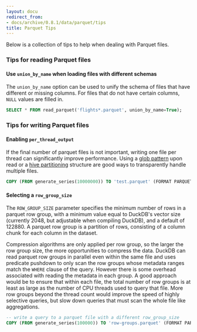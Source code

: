 ```yaml
---
layout: docu
redirect_from:
- docs/archive/0.8.1/data/parquet/tips
title: Parquet Tips
---
```


Below is a collection of tips to help when dealing with Parquet files.

### Tips for reading Parquet files

#### Use `union_by_name` when loading files with different schemas

The `union_by_name` option can be used to unify the schema of files that have different or missing columns. For files that do not have certain columns, `NULL` values are filled in.  

```sql
SELECT * FROM read_parquet('flights*.parquet', union_by_name=True);
```

### Tips for writing Parquet files

#### Enabling `per_thread_output`
If the final number of parquet files is not important, writing one file per thread can significantly improve performance.
Using a [glob pattern](../multiple_files/overview#glob-syntax) upon read or a [hive partitioning](../partitioning/hive_partitioning) structure are good ways to transparently handle multiple files.

```sql
COPY (FROM generate_series(10000000)) TO 'test.parquet' (FORMAT PARQUET, PER_THREAD_OUTPUT TRUE);
```

#### Selecting a `row_group_size`

The `ROW_GROUP_SIZE` parameter specifies the minimum number of rows in a parquet row group, with a minimum value equal to DuckDB's vector size (currently 2048, but adjustable when compiling DuckDB), and a default of 122880.
A parquet row group is a partition of rows, consisting of a column chunk for each column in the dataset.

Compression algorithms are only applied per row group, so the larger the row group size, the more opportunities to compress the data.
DuckDB can read parquet row groups in parallel even within the same file and uses predicate pushdown to only scan the row groups whose metadata ranges match the `WHERE` clause of the query.
However there is some overhead associated with reading the metadata in each group.
A good approach would be to ensure that within each file, the total number of row groups is at least as large as the number of CPU threads used to query that file.
More row groups beyond the thread count would improve the speed of highly selective queries, but slow down queries that must scan the whole file like aggregations.

```sql
-- write a query to a parquet file with a different row_group_size
COPY (FROM generate_series(100000)) TO 'row-groups.parquet' (FORMAT PARQUET, ROW_GROUP_SIZE 100000);
```
